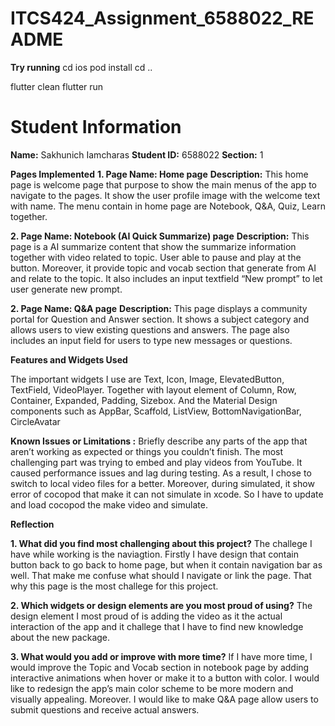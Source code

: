 # **ITCS424\_Assignment\_6588022\_README**

**Try running**
cd ios
pod install
cd ..

flutter clean
flutter run

# **Student Information**

**Name:** Sakhunich Iamcharas
**Student ID:** 6588022
**Section:** 1

**Pages Implemented**
**1. Page Name: Home page**
**Description:** 
This home page is welcome page that purpose to show the main menus of the app to navigate to the pages. It show the user profile image with the welcome text with name. The menu contain in home page are Notebook, Q\&A, Quiz, Learn together.

**2. Page Name: Notebook (AI Quick Summarize) page**
**Description:** 
This page is a AI summarize content that show the summarize information together with video related to topic. User able to pause and play at the button. Moreover, it provide topic and vocab section that generate from AI and relate to the topic. It also includes an input textfield “New prompt” to let user generate new prompt.

**2. Page Name: Q\&A page**
**Description:** 
This page displays a community portal for Question and Answer section. It shows a subject category and allows users to view existing questions and answers. The page also includes an input field for users to type new messages or questions.

**Features and Widgets Used**

The important widgets I use are Text, Icon, Image, ElevatedButton, TextField, VideoPlayer. Together with layout element of Column, Row, Container, Expanded, Padding, Sizebox. And the Material Design components such as AppBar, Scaffold, ListView, BottomNavigationBar, CircleAvatar

**Known Issues or Limitations :** Briefly describe any parts of the app that aren’t working as expected or things you couldn’t finish.
The most challenging part was trying to embed and play videos from YouTube. It caused performance issues and lag during testing. As a result, I chose to switch to local video files for a better. Moreover, during simulated, it show error of cocopod that make it can not simulate in xcode. So I have to update and load cocopod the make video and simulate.

**Reflection**

**1. What did you find most challenging about this project?**
The challege I have while working is the naviagtion. Firstly I have design that contain button back to go back to home page, but when it contain navigation bar as well. That make me confuse what should I navigate or link the page. That why this page is the most challege for this project.

**2. Which widgets or design elements are you most proud of using?**
The design element I most proud of is adding the video as it the actual interaction of the app and it challege that I have to find new knowledge about the new package.

**3. What would you add or improve with more time?**
If I have more time, I would improve the Topic and Vocab section in notebook page by adding interactive animations when hover or make it to a button with color. I would like to redesign the app’s main color scheme to be more modern and visually appealing. Moreover. I would like to make Q\&A page allow users to submit questions and receive actual answers.
